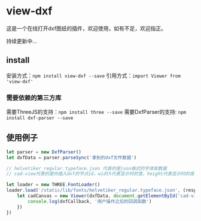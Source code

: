 # view-dxf

这是一个在线打开dxf图纸的插件，欢迎使用，如有不足，欢迎指正。

持续更新中...

## install
安装方式：`npm install view-dxf --save`
引用方式：`import Viewer from 'view-dxf'`

### 需要依赖的第三方库
需要ThreeJS的支持：`npm install three --save`
需要DxfParser的支持: `npm install dxf-parser --save`

## 使用例子

```javascript
let parser = new DxfParser()
let dxfData = parser.parseSync('拿到的dxf文件数据')

// helvetiker_regular.typeface.json 代表的是json格式的字体库数据
// cad-view代表的是你插入dxf的节点id，width代表显示时的宽，height代表显示时的高

let loader = new THREE.FontLoader()
loader.load('/static/lib/fonts/helvetiker_regular.typeface.json', (response) => {
	let cadCanvas = new Viewer(dxfData, document.getElementById('cad-view'), width, height, response, (dxfCallback) => {
		console.log(dxfCallback, '用户操作之后的回调函数')
	})
})
```